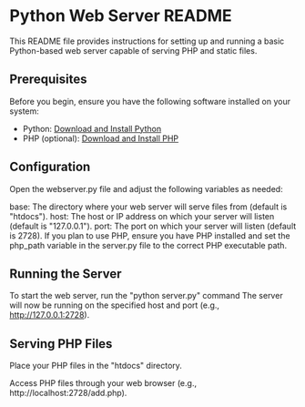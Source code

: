 # Python Web Server README

This README file provides instructions for setting up and running a basic Python-based web server capable of serving PHP and static files.

## Prerequisites

Before you begin, ensure you have the following software installed on your system:

- Python: [Download and Install Python](https://www.python.org/downloads/)
- PHP (optional): [Download and Install PHP](https://www.php.net/downloads.php)


## Configuration

Open the webserver.py file and adjust the following variables as needed:

base: The directory where your web server will serve files from (default is "htdocs").
host: The host or IP address on which your server will listen (default is "127.0.0.1").
port: The port on which your server will listen (default is 2728).
If you plan to use PHP, ensure you have PHP installed and set the php_path variable in the server.py file to the correct PHP executable path.

## Running the Server

To start the web server, run the "python server.py" command
The server will now be running on the specified host and port (e.g., http://127.0.0.1:2728).


## Serving PHP Files

Place your PHP files in the "htdocs" directory.

Access PHP files through your web browser (e.g., http://localhost:2728/add.php).
